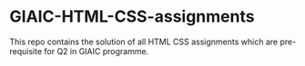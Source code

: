 # GIAIC-HTML-CSS-assignments
This repo contains the solution of all HTML CSS assignments which are pre-requisite for Q2 in GIAIC programme.
